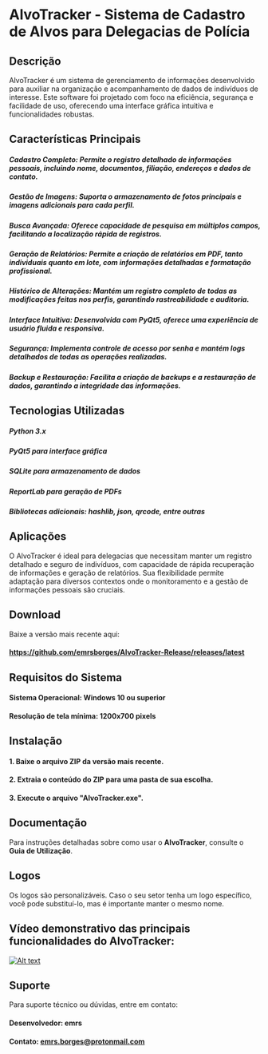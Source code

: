 # AlvoTracker - Sistema de Cadastro de Alvos para Delegacias de Polícia

## Descrição
AlvoTracker é um sistema de gerenciamento de informações desenvolvido para auxiliar na organização e acompanhamento de dados de indivíduos de interesse. Este software foi projetado com foco na eficiência, segurança e facilidade de uso, oferecendo uma interface gráfica intuitiva e funcionalidades robustas.

## Características Principais
##### Cadastro Completo: Permite o registro detalhado de informações pessoais, incluindo nome, documentos, filiação, endereços e dados de contato.
##### Gestão de Imagens: Suporta o armazenamento de fotos principais e imagens adicionais para cada perfil.
##### Busca Avançada: Oferece capacidade de pesquisa em múltiplos campos, facilitando a localização rápida de registros.
##### Geração de Relatórios: Permite a criação de relatórios em PDF, tanto individuais quanto em lote, com informações detalhadas e formatação profissional.
##### Histórico de Alterações: Mantém um registro completo de todas as modificações feitas nos perfis, garantindo rastreabilidade e auditoria.
##### Interface Intuitiva: Desenvolvida com PyQt5, oferece uma experiência de usuário fluida e responsiva.
##### Segurança: Implementa controle de acesso por senha e mantém logs detalhados de todas as operações realizadas.
##### Backup e Restauração: Facilita a criação de backups e a restauração de dados, garantindo a integridade das informações.

## Tecnologias Utilizadas
##### Python 3.x
##### PyQt5 para interface gráfica
##### SQLite para armazenamento de dados
##### ReportLab para geração de PDFs
##### Bibliotecas adicionais: hashlib, json, qrcode, entre outras

## Aplicações
O AlvoTracker é ideal para delegacias que necessitam manter um registro detalhado e seguro de indivíduos, com capacidade de rápida recuperação de informações e geração de relatórios. Sua flexibilidade permite adaptação para diversos contextos onde o monitoramento e a gestão de informações pessoais são cruciais.

## Download
Baixe a versão mais recente aqui:
#### https://github.com/emrsborges/AlvoTracker-Release/releases/latest

## Requisitos do Sistema
#### Sistema Operacional: Windows 10 ou superior
#### Resolução de tela mínima: 1200x700 pixels

## Instalação
#### 1. Baixe o arquivo ZIP da versão mais recente.
#### 2. Extraia o conteúdo do ZIP para uma pasta de sua escolha.
#### 3. Execute o arquivo "AlvoTracker.exe".

## Documentação
Para instruções detalhadas sobre como usar o **AlvoTracker**, consulte o **Guia de Utilização**.

## Logos
Os logos são personalizáveis. Caso o seu setor tenha um logo específico, você pode substituí-lo, mas é importante manter o mesmo nome.

## Vídeo demonstrativo das principais funcionalidades do AlvoTracker: 

[![Alt text](https://github.com/user-attachments/assets/db571d4d-ccdc-4d78-814c-3d493df7d194)](https://youtu.be/hosMC2tcq-A)

## Suporte
Para suporte técnico ou dúvidas, entre em contato:

#### Desenvolvedor: emrs
#### Contato: emrs.borges@protonmail.com
